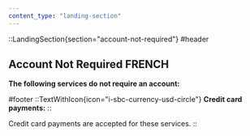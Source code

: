 ```yaml
---
content_type: "landing-section"
---
```


::LandingSection{section="account-not-required"}
#header
## Account Not Required FRENCH

**The following services do not require an account:**

#footer
::TextWithIcon{icon="i-sbc-currency-usd-circle"}
**Credit card payments:**
::

Credit card payments are accepted for these services.
::